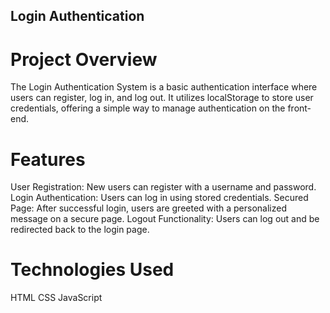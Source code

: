 ## Login Authentication

# Project Overview

The Login Authentication System is a basic authentication interface where users can register, log in, and log out. It utilizes localStorage to store user credentials, offering a simple way to manage authentication on the front-end.

# Features

User Registration: New users can register with a username and password.
Login Authentication: Users can log in using stored credentials.
Secured Page: After successful login, users are greeted with a personalized message on a secure page.
Logout Functionality: Users can log out and be redirected back to the login page.

# Technologies Used

HTML
CSS
JavaScript
